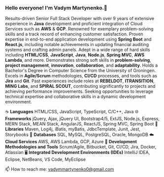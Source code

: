 ### Hello everyone! I'm Vadym Martynenko.👋
 Results-driven Senior Full Stack Developer with over 9 years of extensive experience in **Java** development and proficient integration of Cloud Services such as **AWS** & **GCP**. Renowned for exemplary problem-solving skills and a track record of enhancing customer satisfaction. Proven expertise in end-to-end application development using **Spring Boot** and **React.js**, including notable achievements in updating financial auditing systems and crafting admin panels. Adept in a wide range of hard skills including **HTML/CSS**, **JavaScript**, **Java**, **Node.js**, **Spring MVC**, **AWS Lambda**, and more. Demonstrates strong soft skills in **problem-solving**, **project management**, **innovation**, **collaboration**, and **adaptability**. Holds a Bachelor's Degree in Computer Science from the University of Groningen. Excels in **Agile/Scrum** methodologies, **CI/CD** processes, and tools such as **Jira** and **Git**. Past experiences include roles at **REBELDOT**, **ITRANSITION**, **MING Labs**, and **SPIRAL SCOUT**, contributing significantly to projects and achieving performance improvements. Seeking opportunities to leverage technical expertise and collaborative skills in a dynamic development environment.

☕ **Languages**
HTML/CSS, JavaScript, TypeScript, C/C++, Java
🌐 **Frameworks**
jQuery, Ajax, jQuery UI, Bootstrap4/5, ExtJS, Node.js, Express, MERN Stack, MEAN Stack, AngularJS, ReactJS, Spring MVC, Spring Boot
📜 **Libraries**
 Maven, Log4j, iBatis, myBatis, JdbcTemplate, Junit, Jest, Storybooks
💾 **Databases**
 SQL, MySQL, PostgreSQL, Oracle, MongoDB
☁️ **Cloud Services**
 AWS, AWS Lambda, GCP, Azure
🔨 **Development Methodologies and Tools**
 Scrum/Agile, Bitbucket, Git, CI/CD, Jira, Docker, Atlassian
🖥️ **Integrated Development Environments (IDEs)**
 IntelliJ IDEA, Eclipse, NetBeans, VS Code, MyEclipse

📫 How to reach me: vadymmartynenko0@gmail.com
<!--
**vadymdev716/vadymdev716** is a ✨ _special_ ✨ repository because its `README.md` (this file) appears on your GitHub profile.

Here are some ideas to get you started:

- 🔭 I’m currently working on ...
- 🌱 I’m currently learning ...
- 👯 I’m looking to collaborate on ...
- 🤔 I’m looking for help with ...
- 💬 Ask me about ...
- 📫 How to reach me: ...
- 😄 Pronouns: ...
- ⚡ Fun fact: ...
-->
